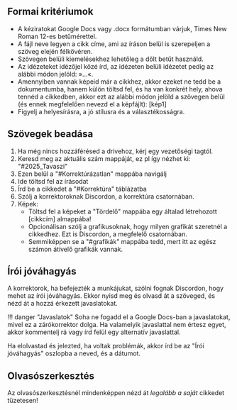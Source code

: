 ## Formai kritériumok

- A kéziratokat Google Docs vagy .docx formátumban várjuk, Times New Roman 12-es betűmérettel.
- A fájl neve legyen a cikk címe, ami az íráson belül is szerepeljen a szöveg elején félkövéren.
- Szövegen belüli kiemelésekhez lehetőleg a dőlt betűt használd.
- Az idézeteket idézőjel közé írd, az idézeten belüli idézetet pedig az alábbi módon jelöld: »...«.
- Amennyiben vannak képeid már a cikkhez, akkor ezeket ne tedd be a dokumentumba, hanem külön töltsd fel, és ha van konkrét hely, ahova tennéd a cikkedben, akkor ezt az alábbi módon jelöld a szövegen belül (és ennek megfelelően nevezd el a képfájlt): [kép1]
- Figyelj a helyesírásra, a jó stílusra és a választékosságra.

## Szövegek beadása

1. Ha még nincs hozzáférésed a drivehoz, kérj egy vezetőségi tagtól.
2. Keresd meg az aktuális szám mappáját, ez pl így nézhet ki: "#2025_Tavaszi"
3. Ezen belül a "#Korrektúrázatlan" mappába navigálj
4. Ide töltsd fel az írásodat
5. Írd be a cikkedet a "#Korrektúra" táblázatba
5. Szólj a korrektoroknak Discordon, a korrektúra csatornában.
6. Képek:
    - Töltsd fel a képeket a "Tördelő" mappába egy általad létrehozott [cikkcím] almappába!
    - Opcionálisan szólj a grafikusoknak, hogy milyen grafikát szeretnél a cikkedhez. Ezt is Discordon, a megfelelő csatornában.
    - Semmiképpen se a "#grafikák" mappába tedd, mert itt az egész számon átívelő grafikák vannak.

## Írói jóváhagyás

A korrektorok, ha befejezték a munkájukat, szólni fognak Discordon, hogy mehet az írói jóváhagyás. Ekkor nyisd meg és olvasd át a szöveged, és nézd át a hozzá érkezett javaslatokat.

!!! danger "Javaslatok"
    Soha ne fogadd el a Google Docs-ban a javaslatokat, mivel ez a zárókorrektor dolga. Ha valamelyik javaslattal nem értesz egyet, akkor kommentelj rá vagy írd felül egy alternatív javaslattal.

Ha elolvastad és jelezted, ha voltak problémák, akkor írd be az "Írói jóváhagyás" oszlopba a neved, és a dátumot.

## Olvasószerkesztés

Az olvasószerkesztésnél mindenképpen nézd át *legalább a saját* cikkedet tüzetesen!




